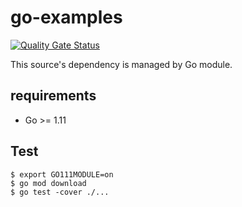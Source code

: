 # go-examples
[![Quality Gate Status](https://sonarcloud.io/api/project_badges/measure?project=wdstar_go-examples&metric=alert_status)](https://sonarcloud.io/dashboard?id=wdstar_go-examples)

This source's dependency is managed by Go module.

## requirements

- Go >= 1.11

## Test

```
$ export GO111MODULE=on
$ go mod download
$ go test -cover ./...
```
